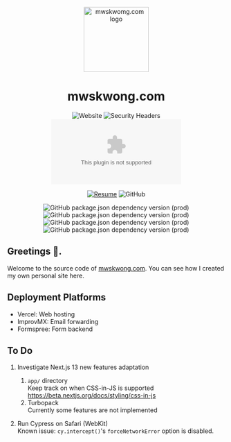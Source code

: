 <p align="center">
  <a href="https://mwskwong.com" rel="noopener" target="_blank">
    <img src="https://mwskwong.com/favicon.svg" alt="mwskwomg.com logo" width="150"/>
  </a>
</p>

<h1 align="center">mwskwong.com</h1>

<div align="center">

  ![Website](https://img.shields.io/website?style=for-the-badge&url=https%3A%2F%2Fmwskwong.com)
  ![Security Headers](https://img.shields.io/security-headers?style=for-the-badge&url=https%3A%2F%2Fmwskwong.com)
  ![Chromium HSTS preload](https://img.shields.io/hsts/preload/mwskwong.com?style=for-the-badge)

  [![Resume](https://img.shields.io/endpoint?url=https://dashboard.cypress.io/badge/simple/bzfyrk&style=for-the-badge&logo=cypress)](https://dashboard.cypress.io/projects/bzfyrk/runs)
  ![GitHub](https://img.shields.io/github/license/mwskwong/resume?style=for-the-badge) 
   
  ![GitHub package.json dependency version (prod)](https://img.shields.io/github/package-json/dependency-version/mwskwong/resume-v2/react?style=for-the-badge)
  ![GitHub package.json dependency version (prod)](https://img.shields.io/github/package-json/dependency-version/mwskwong/resume-v2/next?style=for-the-badge)
  ![GitHub package.json dependency version (prod)](https://img.shields.io/github/package-json/dependency-version/mwskwong/resume-v2/@mui/material?style=for-the-badge)
  ![GitHub package.json dependency version (prod)](https://img.shields.io/github/package-json/dependency-version/mwskwong/resume-v2/react-hook-form?style=for-the-badge)
  

</div>

## Greetings 👋.

Welcome to the source code of [mwskwong.com](https://mwskwong.com). You can see how I created my own personal site here.

## Deployment Platforms

- Vercel: Web hosting
- ImprovMX: Email forwarding
- Formspree: Form backend

## To Do

1. Investigate Next.js 13 new features adaptation
    1. `app/` directory  
        Keep track on when CSS-in-JS is supported https://beta.nextjs.org/docs/styling/css-in-js
    2. Turbopack  
        Currently some features are not implemented

2. Run Cypress on Safari (WebKit)  
    Known issue: `cy.intercept()`'s `forceNetworkError` option is disabled.
